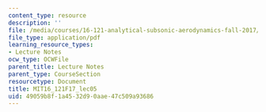 ```yaml
---
content_type: resource
description: ''
file: /media/courses/16-121-analytical-subsonic-aerodynamics-fall-2017/49059b8f1a4532d90aae47c509a93686_MIT16_121F17_lec05.pdf
file_type: application/pdf
learning_resource_types:
- Lecture Notes
ocw_type: OCWFile
parent_title: Lecture Notes
parent_type: CourseSection
resourcetype: Document
title: MIT16_121F17_lec05
uid: 49059b8f-1a45-32d9-0aae-47c509a93686
---
```

